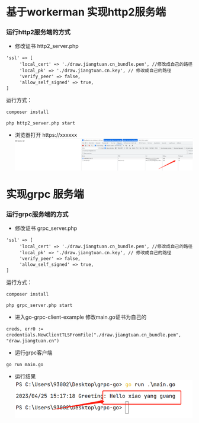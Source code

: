 # 基于workerman 实现http2服务端

### 运行http2服务端的方式
* 修改证书  http2_server.php

```
'ssl' => [
     'local_cert' => './draw.jiangtuan.cn_bundle.pem', //修改成自己的路径
     'local_pk' => './draw.jiangtuan.cn.key', // 修改成自己的路径
     'verify_peer' => false,
     'allow_self_signed' => true,
]
```

运行方式： 

```
composer install
```


```
php http2_server.php start
```

* 浏览器打开
https://xxxxxx
![img.png](./pic/img.png)



# 实现grpc 服务端
### 运行grpc服务端的方式

* 修改证书  grpc_server.php

```
'ssl' => [
     'local_cert' => './draw.jiangtuan.cn_bundle.pem', //修改成自己的路径
     'local_pk' => './draw.jiangtuan.cn.key', // 修改成自己的路径
     'verify_peer' => false,
     'allow_self_signed' => true,
]
```

运行方式：

```
composer install
```

```
php grpc_server.php start
```

* 进入go-grpc-client-example 修改main.go证书为自己的

```
creds, err0 := credentials.NewClientTLSFromFile("./draw.jiangtuan.cn_bundle.pem", "draw.jiangtuan.cn")

```

* 运行grpc客户端
```
go run main.go
```
* 运行结果
![img_2.png](./pic/img_2.png)
